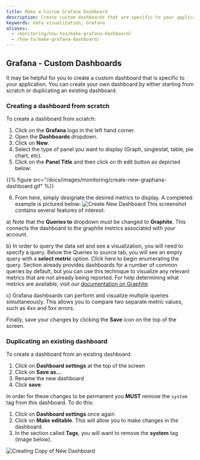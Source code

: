 ```yaml
---
title: Make a Custom Grafana Dashboard
description: Create custom dashboards that are specific to your application.
keywords: data visualization, Grafana
aliases:
  - /monitoring/how-tos/make-grafana-dashboard/
  - /how-to/make-grafana-dashboard/
---
```

## Grafana - Custom Dashboards

It may be helpful for you to create a custom dashboard that is specific to your application. You can create your own dashboard by either starting from scratch or duplicating an existing dashboard.

### Creating a dashboard from scratch

To create a dashboard from scratch:  

1. Click on the **Grafana** logo in the left hand corner.  
2. Open the **Dashboards** dropdown.  
3. Click on **New**.  
4. Select the type of panel you want to display (Graph, singlestat, table, pie chart, etc).
5. Click on the **Panel Title** and then click on th edit button as depicted below:

{{% figure src="/docs/images/monitoring/create-new-graphana-dashboard.gif" %}}

6. From here, simply designate the desired metrics to display. A completed example is pictured below:
![Create New Dashboard](/docs/images/monitoring/new-grafana-dashboard-metrics.png?height=450px)
This screenshot contains several features of interest:

  a) Note that the **Queries to** dropdown must be changed to **Graphite**. This connects the dashboard to the graphite metrics associated with your account.

  b) In order to query the data set and see a visualization, you will need to specify a query. Below the Queries to source tab, you will see an empty query with a **select metric** option. Click here to begin enumerating the query. Section already provides dashboards for a number of common queries by default, but you can use this technique to visualize any relevant metrics that are not already being reported. For help determining what metrics are available, visit our [documentation on Graphite](/docs/monitoring/overview/graphite/)

  c) Grafana dashboards can perform and visualize multiple queries simultaneously. This allows you to compare two separate metric values, such as 4xx and 5xx errors.

Finally, save your changes by clicking the **Save** icon on the top of the screen.

### Duplicating an existing dashboard

To create a dashboard from an existing dashboard:  

1. Click on **Dashboard settings** at the top of the screen  
2. Click on **Save as...**
3. Rename the new dashboard  
4. Click **save**.

In order for these changes to be permanent you **MUST** remove the `system` tag from this dashboard. To do this:  

1. Click on **Dashboard settings** once again  
2. Click on **Make editable**. This will allow you to make changes in the dashboard.  
3. In the section called **Tags**, you will want to remove the **system** tag (image below).


![Creating Copy of New Dashboard](/docs/images/monitoring/create-dashboard-duplicate.png?height=500px)
